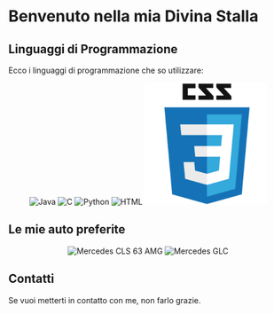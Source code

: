 # Benvenuto nella mia Divina Stalla

## Linguaggi di Programmazione

Ecco i linguaggi di programmazione che so utilizzare:

<div align="center">

<img src="https://cdn.iconscout.com/icon/free/png-256/free-java-logo-icon-download-in-svg-png-gif-file-formats--wordmark-programming-language-pack-logos-icons-1174953.png?f=webp&w=300" width="100" alt="Java"/>  
<img src="https://www.egovaleo.it/wp-content/uploads/2023/10/logo-c.jpg" width="220" alt="C"/>  
<img src="https://files.prepinsta.com/wp-content/uploads/2020/07/python-removebg-preview.webp" width="200" alt="Python"/>  
<img src="https://cdn.pixabay.com/photo/2017/08/05/11/16/logo-2582748_640.png" width="220" alt="HTML"/>  
<img src="https://raw.githubusercontent.com/github/explore/80688e429a7d4ef2fca1e82350fe8e3517d3494d/topics/css/css.png" width="220" alt="CSS"/>

</div>

## Le mie auto preferite

<div align="center">

<img src="https://cdn.motor1.com/images/mgl/nAylQR/s1/mercedes-amg-c-63-s-e-performance-2023-f1-edition.jpg" width="300" alt="Mercedes CLS 63 AMG"/>  
<img src="https://www.autoscout24.it/cms-content-assets/14iaHGmHq9WPT1ICMiutSo-c5f2ecaee9229b73ade40f50b6eda07c-Mercedes_GLC-1100.jpg" width="300" alt="Mercedes GLC"/>

</div>

## Contatti

Se vuoi metterti in contatto con me, non farlo grazie.
